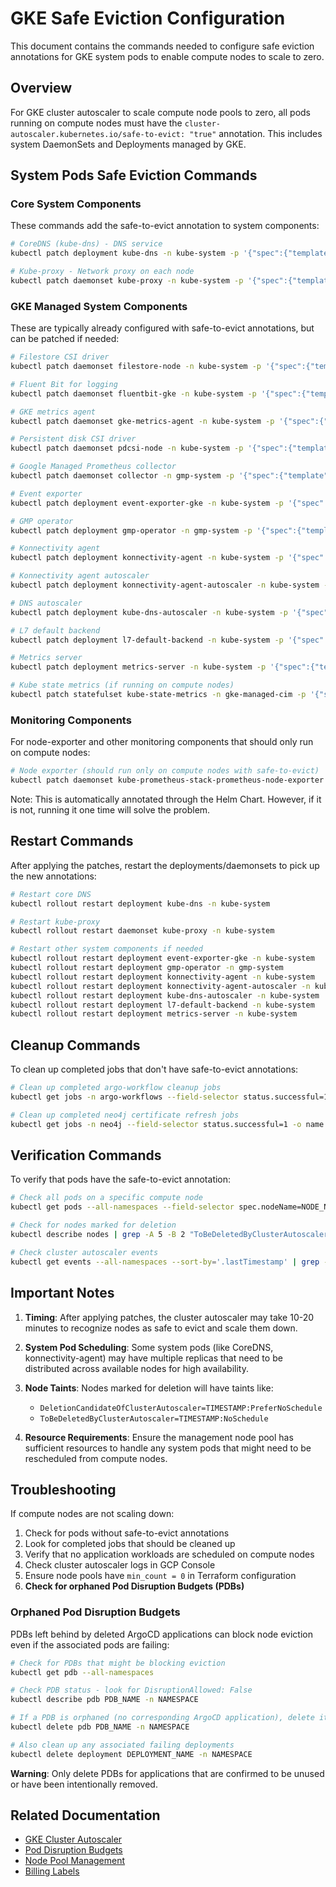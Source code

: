 # GKE Safe Eviction Configuration

This document contains the commands needed to configure safe eviction annotations for GKE system pods to enable compute nodes to scale to zero.

## Overview

For GKE cluster autoscaler to scale compute node pools to zero, all pods running on compute nodes must have the `cluster-autoscaler.kubernetes.io/safe-to-evict: "true"` annotation. This includes system DaemonSets and Deployments managed by GKE.

## System Pods Safe Eviction Commands

### Core System Components

These commands add the safe-to-evict annotation to system components:

```bash
# CoreDNS (kube-dns) - DNS service
kubectl patch deployment kube-dns -n kube-system -p '{"spec":{"template":{"metadata":{"annotations":{"cluster-autoscaler.kubernetes.io/safe-to-evict":"true"}}}}}'

# Kube-proxy - Network proxy on each node
kubectl patch daemonset kube-proxy -n kube-system -p '{"spec":{"template":{"metadata":{"annotations":{"cluster-autoscaler.kubernetes.io/safe-to-evict":"true"}}}}}'
```

### GKE Managed System Components

These are typically already configured with safe-to-evict annotations, but can be patched if needed:

```bash
# Filestore CSI driver
kubectl patch daemonset filestore-node -n kube-system -p '{"spec":{"template":{"metadata":{"annotations":{"cluster-autoscaler.kubernetes.io/safe-to-evict":"true"}}}}}'

# Fluent Bit for logging
kubectl patch daemonset fluentbit-gke -n kube-system -p '{"spec":{"template":{"metadata":{"annotations":{"cluster-autoscaler.kubernetes.io/safe-to-evict":"true"}}}}}'

# GKE metrics agent
kubectl patch daemonset gke-metrics-agent -n kube-system -p '{"spec":{"template":{"metadata":{"annotations":{"cluster-autoscaler.kubernetes.io/safe-to-evict":"true"}}}}}'

# Persistent disk CSI driver
kubectl patch daemonset pdcsi-node -n kube-system -p '{"spec":{"template":{"metadata":{"annotations":{"cluster-autoscaler.kubernetes.io/safe-to-evict":"true"}}}}}'

# Google Managed Prometheus collector
kubectl patch daemonset collector -n gmp-system -p '{"spec":{"template":{"metadata":{"annotations":{"cluster-autoscaler.kubernetes.io/safe-to-evict":"true"}}}}}'

# Event exporter
kubectl patch deployment event-exporter-gke -n kube-system -p '{"spec":{"template":{"metadata":{"annotations":{"cluster-autoscaler.kubernetes.io/safe-to-evict":"true"}}}}}'

# GMP operator
kubectl patch deployment gmp-operator -n gmp-system -p '{"spec":{"template":{"metadata":{"annotations":{"cluster-autoscaler.kubernetes.io/safe-to-evict":"true"}}}}}'

# Konnectivity agent
kubectl patch deployment konnectivity-agent -n kube-system -p '{"spec":{"template":{"metadata":{"annotations":{"cluster-autoscaler.kubernetes.io/safe-to-evict":"true"}}}}}'

# Konnectivity agent autoscaler
kubectl patch deployment konnectivity-agent-autoscaler -n kube-system -p '{"spec":{"template":{"metadata":{"annotations":{"cluster-autoscaler.kubernetes.io/safe-to-evict":"true"}}}}}'

# DNS autoscaler
kubectl patch deployment kube-dns-autoscaler -n kube-system -p '{"spec":{"template":{"metadata":{"annotations":{"cluster-autoscaler.kubernetes.io/safe-to-evict":"true"}}}}}'

# L7 default backend
kubectl patch deployment l7-default-backend -n kube-system -p '{"spec":{"template":{"metadata":{"annotations":{"cluster-autoscaler.kubernetes.io/safe-to-evict":"true"}}}}}'

# Metrics server
kubectl patch deployment metrics-server -n kube-system -p '{"spec":{"template":{"metadata":{"annotations":{"cluster-autoscaler.kubernetes.io/safe-to-evict":"true"}}}}}'

# Kube state metrics (if running on compute nodes)
kubectl patch statefulset kube-state-metrics -n gke-managed-cim -p '{"spec":{"template":{"metadata":{"annotations":{"cluster-autoscaler.kubernetes.io/safe-to-evict":"true"}}}}}'
```

### Monitoring Components

For node-exporter and other monitoring components that should only run on compute nodes:

```bash
# Node exporter (should run only on compute nodes with safe-to-evict)
kubectl patch daemonset kube-prometheus-stack-prometheus-node-exporter -n observability -p '{"spec":{"template":{"metadata":{"annotations":{"cluster-autoscaler.kubernetes.io/safe-to-evict":"true"}}}}}'
```

Note: This is automatically annotated through the Helm Chart. However, if it is not, running it one time will solve the problem.

## Restart Commands

After applying the patches, restart the deployments/daemonsets to pick up the new annotations:

```bash
# Restart core DNS
kubectl rollout restart deployment kube-dns -n kube-system

# Restart kube-proxy
kubectl rollout restart daemonset kube-proxy -n kube-system

# Restart other system components if needed
kubectl rollout restart deployment event-exporter-gke -n kube-system
kubectl rollout restart deployment gmp-operator -n gmp-system
kubectl rollout restart deployment konnectivity-agent -n kube-system
kubectl rollout restart deployment konnectivity-agent-autoscaler -n kube-system
kubectl rollout restart deployment kube-dns-autoscaler -n kube-system
kubectl rollout restart deployment l7-default-backend -n kube-system
kubectl rollout restart deployment metrics-server -n kube-system
```

## Cleanup Commands

To clean up completed jobs that don't have safe-to-evict annotations:

```bash
# Clean up completed argo-workflow cleanup jobs
kubectl get jobs -n argo-workflows --field-selector status.successful=1 -o name | xargs kubectl delete -n argo-workflows

# Clean up completed neo4j certificate refresh jobs
kubectl get jobs -n neo4j --field-selector status.successful=1 -o name | xargs kubectl delete -n neo4j
```

## Verification Commands

To verify that pods have the safe-to-evict annotation:

```bash
# Check all pods on a specific compute node
kubectl get pods --all-namespaces --field-selector spec.nodeName=NODE_NAME -o jsonpath='{range .items[*]}{.metadata.namespace}{"\t"}{.metadata.name}{"\t"}{.metadata.annotations.cluster-autoscaler\.kubernetes\.io/safe-to-evict}{"\n"}{end}' | column -t

# Check for nodes marked for deletion
kubectl describe nodes | grep -A 5 -B 2 "ToBeDeletedByClusterAutoscaler\|DeletionCandidateOfClusterAutoscaler"

# Check cluster autoscaler events
kubectl get events --all-namespaces --sort-by='.lastTimestamp' | grep -i "scale\|delete\|autoscaler"
```

## Important Notes

1. **Timing**: After applying patches, the cluster autoscaler may take 10-20 minutes to recognize nodes as safe to evict and scale them down.

1. **System Pod Scheduling**: Some system pods (like CoreDNS, konnectivity-agent) may have multiple replicas that need to be distributed across available nodes for high availability.

1. **Node Taints**: Nodes marked for deletion will have taints like:

   - `DeletionCandidateOfClusterAutoscaler=TIMESTAMP:PreferNoSchedule`
   - `ToBeDeletedByClusterAutoscaler=TIMESTAMP:NoSchedule`

1. **Resource Requirements**: Ensure the management node pool has sufficient resources to handle any system pods that might need to be rescheduled from compute nodes.

## Troubleshooting

If compute nodes are not scaling down:

1. Check for pods without safe-to-evict annotations
1. Look for completed jobs that should be cleaned up
1. Verify that no application workloads are scheduled on compute nodes
1. Check cluster autoscaler logs in GCP Console
1. Ensure node pools have `min_count = 0` in Terraform configuration
1. **Check for orphaned Pod Disruption Budgets (PDBs)**

### Orphaned Pod Disruption Budgets

PDBs left behind by deleted ArgoCD applications can block node eviction even if the associated pods are failing:

```bash
# Check for PDBs that might be blocking eviction
kubectl get pdb --all-namespaces

# Check PDB status - look for DisruptionAllowed: False
kubectl describe pdb PDB_NAME -n NAMESPACE

# If a PDB is orphaned (no corresponding ArgoCD application), delete it
kubectl delete pdb PDB_NAME -n NAMESPACE

# Also clean up any associated failing deployments
kubectl delete deployment DEPLOYMENT_NAME -n NAMESPACE
```

**Warning**: Only delete PDBs for applications that are confirmed to be unused or have been intentionally removed.

## Related Documentation

- [GKE Cluster Autoscaler](https://cloud.google.com/kubernetes-engine/docs/concepts/cluster-autoscaler)
- [Pod Disruption Budgets](https://kubernetes.io/docs/concepts/workloads/pods/disruptions/)
- [Node Pool Management](./node-pool-management.md)
- [Billing Labels](./billing-labels.md)
